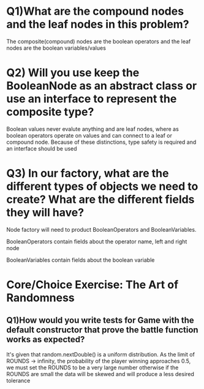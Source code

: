 # Q1)What are the compound nodes and the leaf nodes in this problem?
The composite(compound) nodes are the boolean operators and the leaf nodes are the boolean variables/values

# Q2)  Will you use keep the BooleanNode as an abstract class or use an interface to represent the composite type?
Boolean values never evalute anything and are leaf nodes, where as boolean operators operate on values and can connect to a leaf or compound node. Because of these distinctions, type safety is required and an interface should be used

# Q3)  In our factory, what are the different types of objects we need to create? What are the different fields they will have?

Node factory will need to product BooleanOperators and BooleanVariables.

BooleanOperators contain fields about the operator name,
left and right node

BooleanVariables contain fields about the boolean variable

# Core/Choice Exercise: The Art of Randomness
## Q1)How would you write tests for Game with the default constructor that prove the battle function works as expected?
It's given that random.nextDouble() is a uniform distribution.
As the limit of ROUNDS -> infinity, the probability of the player winning approaches 0.5, we must set the ROUNDS to be a very large number otherwise if the ROUNDS are small the data will be skewed and will produce a less desired tolerance 
